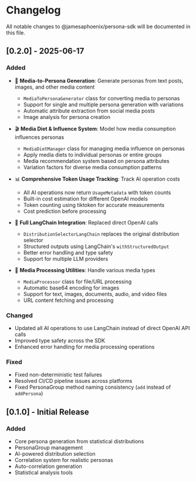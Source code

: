 # Changelog

All notable changes to @jamesaphoenix/persona-sdk will be documented in this file.

## [0.2.0] - 2025-06-17

### Added
- 📸 **Media-to-Persona Generation**: Generate personas from text posts, images, and other media content
  - `MediaToPersonaGenerator` class for converting media to personas
  - Support for single and multiple persona generation with variations
  - Automatic attribute extraction from social media posts
  - Image analysis for persona creation

- 🎬 **Media Diet & Influence System**: Model how media consumption influences personas
  - `MediaDietManager` class for managing media influence on personas
  - Apply media diets to individual personas or entire groups
  - Media recommendation system based on persona attributes
  - Variation factors for diverse media consumption patterns

- 📊 **Comprehensive Token Usage Tracking**: Track AI operation costs
  - All AI operations now return `UsageMetadata` with token counts
  - Built-in cost estimation for different OpenAI models
  - Token counting using tiktoken for accurate measurements
  - Cost prediction before processing

- 🔄 **Full LangChain Integration**: Replaced direct OpenAI calls
  - `DistributionSelectorLangChain` replaces the original distribution selector
  - Structured outputs using LangChain's `withStructuredOutput`
  - Better error handling and type safety
  - Support for multiple LLM providers

- 📁 **Media Processing Utilities**: Handle various media types
  - `MediaProcessor` class for file/URL processing
  - Automatic base64 encoding for images
  - Support for text, images, documents, audio, and video files
  - URL content fetching and processing

### Changed
- Updated all AI operations to use LangChain instead of direct OpenAI API calls
- Improved type safety across the SDK
- Enhanced error handling for media processing operations

### Fixed
- Fixed non-deterministic test failures
- Resolved CI/CD pipeline issues across platforms
- Fixed PersonaGroup method naming consistency (`add` instead of `addPersona`)

## [0.1.0] - Initial Release

### Added
- Core persona generation from statistical distributions
- PersonaGroup management
- AI-powered distribution selection
- Correlation system for realistic personas
- Auto-correlation generation
- Statistical analysis tools